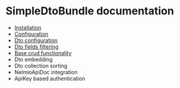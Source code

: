 # SimpleDtoBundle documentation

- [Installation](https://github.com/jekamell/SimpleDtoBundle/blob/master/Resources/doc/installation.md)
- [Configuration](https://github.com/jekamell/SimpleDtoBundle/blob/master/Resources/doc/configuration.md)
- [Dto configuration](https://github.com/jekamell/SimpleDtoBundle/blob/master/Resources/doc/dto-configuration.md)
- [Dto fields filtering](https://github.com/jekamell/SimpleDtoBundle/blob/master/Resources/doc/fields-filtering.md)
- [Base crud functionality](https://github.com/jekamell/SimpleDtoBundle/blob/master/Resources/doc/crud-functionality.md)
- Dto embedding
- Dto collection sorting
- NelmioApiDoc integration
- ApiKey based authentication
